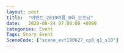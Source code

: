 ```yaml
---
layout: post
title:  "이벤트_2019여름_0화_오프닝"
date:   2020-08-24 07:00:00 +0000
categories: Event
Tags: Story Event
SceneCode: ["scene_evt190627_cp0_q1_s10"]
---
```

